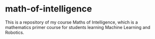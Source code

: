 # math-of-intelligence
This is a repository of my course Maths of Intelligence, which is a mathematics primer course for students learning Machine Learning and Robotics. 
